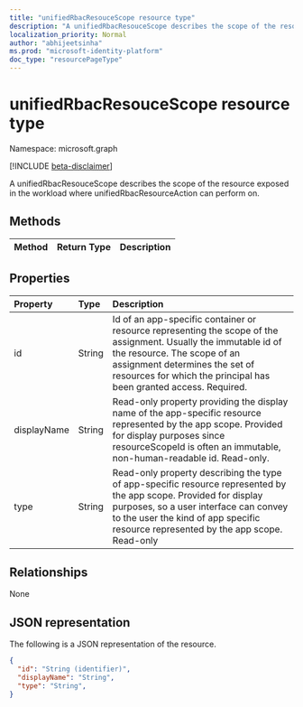 ```yaml
---
title: "unifiedRbacResouceScope resource type"
description: "A unifiedRbacResouceScope describes the scope of the resource exposed in the workload where unifiedRbacResourceAction can perform on."
localization_priority: Normal
author: "abhijeetsinha"
ms.prod: "microsoft-identity-platform"
doc_type: "resourcePageType"
---
```


# unifiedRbacResouceScope resource type

Namespace: microsoft.graph

[!INCLUDE [beta-disclaimer](../../includes/beta-disclaimer.md)]

A unifiedRbacResouceScope describes the scope of the resource exposed in the workload where unifiedRbacResourceAction can perform on.

## Methods

| Method       | Return Type | Description |
|:-------------|:------------|:------------|



## Properties

| Property     | Type        | Description |
|:-------------|:------------|:------------|
|id|String| Id of an app-specific container or resource representing the scope of the assignment. Usually the immutable id of the resource. The scope of an assignment determines the set of resources for which the principal has been granted access. Required. |
|displayName|String| Read-only property providing the display name of the app-specific resource represented by the app scope. Provided for display purposes since resourceScopeId is often an immutable, non-human-readable id. Read-only. |
|type|String| Read-only property describing the type of app-specific resource represented by the app scope. Provided for display purposes, so a user interface can convey to the user the kind of app specific resource represented by the app scope. Read-only |

## Relationships

None

## JSON representation

The following is a JSON representation of the resource.

<!-- {
  "blockType": "resource",
  "optionalProperties": [

  ],
  "@odata.type": "microsoft.graph.unifiedRbacResouceScope",
  "baseType": "",
  "keyProperty": "id"
}-->

```json
{
  "id": "String (identifier)",
  "displayName": "String",
  "type": "String",
}
```

<!-- uuid: 16cd6b66-4b1a-43a1-adaf-3a886856ed98
2019-02-04 14:57:30 UTC -->
<!-- {
  "type": "#page.annotation",
  "description": "unifiedRbacResouceScope resource",
  "keywords": "",
  "section": "documentation",
  "tocPath": ""
}-->

